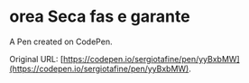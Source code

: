 # orea Seca fas e garante

A Pen created on CodePen.

Original URL: [https://codepen.io/sergiotafine/pen/yyBxbMW](https://codepen.io/sergiotafine/pen/yyBxbMW).

